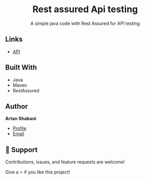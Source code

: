 <h1 align="center"> Rest assured Api testing </h1>

<p align="center">A simple java code with Rest Assured for API testing</p>

## Links

- [API](<API Link> "https:gorest.co.in/public/v2/users")



## Built With

- Java
- Maven
- RestAssured

  
## Author

**Artan Shabani**

- [Profile]("https://github.com/tanTarantino"Artan.sh")
- [Email](mailto:aartan.shabani@gmail.com?subject=Hi "Hi!")

## 🤝 Support

Contributions, issues, and feature requests are welcome!

Give a ⭐️ if you like this project!
